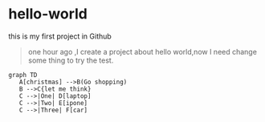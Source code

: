 # hello-world
this is my first project in Github

> one hour ago ,I create a project about hello world,now I
need change some thing to try the test.

```
graph TD 
   A[christmas] -->B(Go shopping)
   B -->C{let me think}
   C -->|One| D[laptop]
   C -->|Two| E[ipone]
   C -->|Three| F[car]
```
